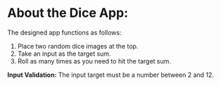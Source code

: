 # About the Dice App:
The designed app functions as follows:
1. Place two random dice images at the top.
2. Take an input as the target sum.
3. Roll as many times as you need to hit the target sum.


**Input Validation:**
The input target must be a number between 2 and 12.
